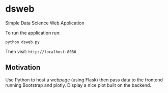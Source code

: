 # dsweb
Simple Data Science Web Application

To run the application run:
```
python dsweb.py
```

Then visit: `http://localhost:8080`


## Motivation

Use Python to host a webpage (using Flask) then pass data to the frontend running Bootstrap and plotly. Display a nice plot built on the backend.